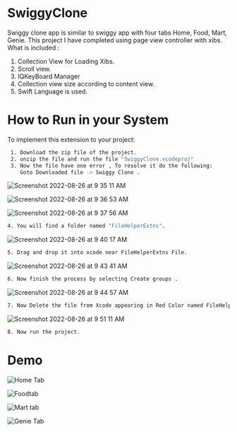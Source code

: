 
# SwiggyClone

Swiggy clone app is similar to swiggy app with four tabs Home, Food, Mart, Genie. This project  I have completed using page view controller with xibs.
What is included : 
1. Collection View for Loading Xibs.
2. Scroll view.
3. IQKeyBoard Manager
4. Collection view size according to content view.
5. Swift Language is used.

# How to Run in your System


To implement this extension to your project: 

```bash
 1. Download the zip file of the project.
 2. unzip the file and run the file "SwiggyClone.xcodeproj"
 3. Now the file have one error , To resolve it do the following:
    Goto Downloaded file -> Swiggy Clone .
```
![Screenshot 2022-08-26 at 9 35 11 AM](https://user-images.githubusercontent.com/97300474/186818195-2f9cce1c-f91c-49d0-b002-fdade4ed3bee.png)

![Screenshot 2022-08-26 at 9 36 53 AM](https://user-images.githubusercontent.com/97300474/186818783-ed29dbcd-f02b-4ae6-a673-98ad4d03823a.png)

![Screenshot 2022-08-26 at 9 37 56 AM](https://user-images.githubusercontent.com/97300474/186819063-2fed36f9-1725-48f5-a850-763ec0d147ad.png)

```bash
4. You will find a folder named "FileHelperExtns".
```
![Screenshot 2022-08-26 at 9 40 17 AM](https://user-images.githubusercontent.com/97300474/186820394-8839a094-5dcf-4b82-9fb9-024451eafa7d.png)

```bash
5. Drag and drop it into xcode near FileHelperExtns File.
```
![Screenshot 2022-08-26 at 9 43 41 AM](https://user-images.githubusercontent.com/97300474/186820731-d52253dd-ec5a-410f-a164-6b44ab0868a0.png)

```bash
6. Now finish the process by selecting Create groups .
```
![Screenshot 2022-08-26 at 9 44 57 AM](https://user-images.githubusercontent.com/97300474/186820922-ca9fbb3a-6fda-4f30-99f1-dfc4235893e3.png)

```bash
7. Now Delete the file from Xcode appearing in Red Color named FileHelplerExtns.
```
![Screenshot 2022-08-26 at 9 51 11 AM](https://user-images.githubusercontent.com/97300474/186821479-4a2c8780-a72f-4af6-8ea5-3657fef61aad.png)

```bash
8. Now run the project.
 ```
# Demo 

![Home Tab](https://user-images.githubusercontent.com/97300474/186822806-10bfa9e4-5d17-4681-bea3-bd3757e2b616.gif)


![Foodtab](https://user-images.githubusercontent.com/97300474/186822830-422abf17-dc6f-4b79-b2e8-6e689d4b2188.gif)


![Mart tab](https://user-images.githubusercontent.com/97300474/186822845-3adb0fe1-a391-4c54-b8ae-c587e7144a76.gif)


![Genie Tab](https://user-images.githubusercontent.com/97300474/186822861-72ec47c9-36a0-4675-9bca-8191f02e9627.gif)

